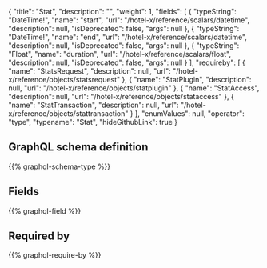 {
  "title": "Stat",
  "description": "",
  "weight": 1,
  "fields": [
    {
      "typeString": "DateTime!",
      "name": "start",
      "url": "/hotel-x/reference/scalars/datetime",
      "description": null,
      "isDeprecated": false,
      "args": null
    },
    {
      "typeString": "DateTime!",
      "name": "end",
      "url": "/hotel-x/reference/scalars/datetime",
      "description": null,
      "isDeprecated": false,
      "args": null
    },
    {
      "typeString": "Float",
      "name": "duration",
      "url": "/hotel-x/reference/scalars/float",
      "description": null,
      "isDeprecated": false,
      "args": null
    }
  ],
  "requireby": [
    {
      "name": "StatsRequest",
      "description": null,
      "url": "/hotel-x/reference/objects/statsrequest"
    },
    {
      "name": "StatPlugin",
      "description": null,
      "url": "/hotel-x/reference/objects/statplugin"
    },
    {
      "name": "StatAccess",
      "description": null,
      "url": "/hotel-x/reference/objects/stataccess"
    },
    {
      "name": "StatTransaction",
      "description": null,
      "url": "/hotel-x/reference/objects/stattransaction"
    }
  ],
  "enumValues": null,
  "operator": "type",
  "typename": "Stat",
  "hideGithubLink": true
}
## GraphQL schema definition

{{% graphql-schema-type %}}

## Fields

{{% graphql-field %}}

## Required by

{{% graphql-require-by %}}

